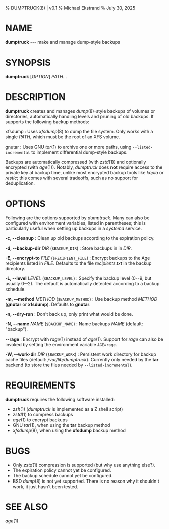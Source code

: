 % DUMPTRUCK(8) | v0.1
% Michael Ekstrand
% July 30, 2025

# NAME

**dumptruck** --- make and manage dump-style backups

# SYNOPSIS

**dumptruck** \[_OPTION_\] _PATH_...

# DESCRIPTION

**dumptruck** creates and manages _dump_(8)-style backups of volumes or
directories, automatically handling levels and pruning of old backups.
It supports the following backup methods:

xfsdump
:   Uses _xfsdump_(8) to dump the file system.  Only works with a single
    _PATH_, which must be the root of an XFS volume.

gnutar
:   Uses GNU _tar_(1)  to archive one or more paths, using
    `--listed-incremental` to implement differential dump-style backups.

Backups are automatically compressed (with _zstd_(1)) and optionally encrypted
(with _age_(1)).  Notably, _dumptruck_ does **not** require access to the private
key at backup time, unlike most encrypted backup tools like _kopia_ or _restic_;
this comes with several tradeoffs, such as no support for deduplication.

# OPTIONS

Following are the options supported by _dumptruck_.  Many can also be configured
with environment variables, listed in parentheses; this is particularly useful
when setting up backups in a _systemd_ service.

**-c, -\-cleanup**
:   Clean up old backups according to the expiration policy.

**-d, -\-backup-dir** _DIR_ (`$BACKUP_DIR`)
:   Store backups in in _DIR_.

**-E, -\-encrypt-to** _FILE_ (`$RECIPIENT_FILE`)
:   Encrypt backups to the Age recipients listed in _FILE_.  Defaults to the file
    _recipients.txt_ in the backup directory.

**-L, -\-level** _LEVEL_ (`$BACKUP_LEVEL`)
:   Specify the backup level (0--9, but usually 0--2).  The default is automatically
    detected according to a backup schedule.

**-m, -\-method** _METHOD_ (`$BACKUP_METHOD`)
:   Use backup method _METHOD_ (**gnutar** or **xfsdump**).  Defaults to **gnutar**.

**-n, -\-dry-run**
:   Don't back up, only print what would be done.

**-N, -\-name** _NAME_ (`$BACKUP_NAME`)
:   Name backups _NAME_ (default: "backup").

**-\-rage**
:   Encrypt with _rage_(1) instead of _age_(1).  Support for _rage_ can also be
    invoked by setting the environment variable `AGE=rage`.

**-W, -\-work-dir** _DIR_ (`$BACKUP_WORK`)
:   Persistent work directory for backup cache files (default: _/var/lib/dumptruck_).
    Currently only needed by the **tar** backend (to store the files needed by `--listed-incremental`).

# REQUIREMENTS

**dumptruck** requires the following software installed:

- _zsh_(1) (_dumptruck_ is implemented as a Z shell script)
- _zstd_(1) to compress backups
- _age_(1) to encrypt backups
- GNU _tar_(1), when using the **tar** backup method
- _xfsdump_(8), when using the **xfsdump** backup method

# BUGS

- Only _zstd_(1) compression is supported (but why use anything else?).
- The expiration policy cannot yet be configured.
- The backup schedule cannot yet be configured.
- BSD _dump_(8) is not yet supported. There is no reason why it shouldn't work,
  it just hasn't been tested.

# SEE ALSO

_age_(1)
